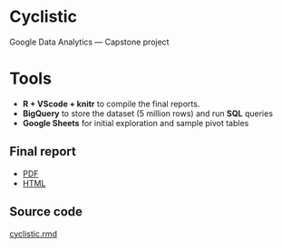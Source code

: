 # Cyclistic

Google Data Analytics — Capstone project

# Tools

- **R + VScode + knitr** to compile the final reports.
- **BigQuery** to store the dataset (5 million rows) and run **SQL** queries
- **Google Sheets** for initial exploration and sample pivot tables

## Final report

- [PDF](./cyclistic.pdf)
- [HTML](./cyclistic.html)

## Source code

[cyclistic.rmd](./cyclistic.rmd)
